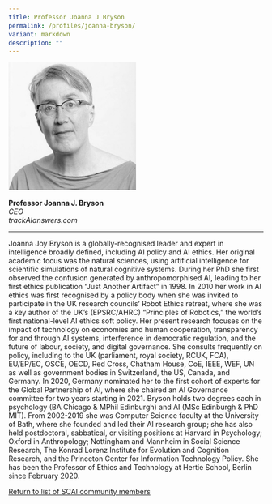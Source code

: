 ```yaml
---
title: Professor Joanna J Bryson
permalink: /profiles/joanna-bryson/
variant: markdown
description: ""
---
```

<div style="width:50%"><img src="/images/People/joanna_bryson.jpeg" alt="Professor Joanna J. Bryson"></div>

**Professor Joanna J. Bryson**<br>*CEO*<br>*trackAIanswers.com*<br>

---

Joanna Joy Bryson is a globally-recognised leader and expert in intelligence broadly defined, including AI policy and AI ethics. Her original academic focus was the natural sciences, using artificial intelligence for scientific simulations of natural cognitive systems. During her PhD she first observed the confusion generated by anthropomorphised AI, leading to her first ethics publication “Just Another Artifact” in 1998. In 2010 her work in AI ethics was first recognised by a policy body when she was invited to participate in the UK research councils’ Robot Ethics retreat, where she was a key author of the UK’s (EPSRC/AHRC) “Principles of Robotics,” the world’s first national-level AI ethics soft policy. Her present research focuses on the impact of technology on economies and human cooperation, transparency for and through AI systems, interference in democratic regulation, and the future of labour, society, and digital governance. She consults frequently on policy, including to the UK (parliament, royal society, RCUK, FCA), EU/EP/EC, OSCE, OECD, Red Cross, Chatham House, CoE, IEEE, WEF, UN as well as government bodies in Switzerland, the US, Canada, and Germany. In 2020, Germany nominated her to the first cohort of experts for the Global Partnership of AI, where she chaired an AI Governance committee for two years starting in 2021. Bryson holds two degrees each in psychology (BA Chicago &amp; MPhil Edinburgh) and AI (MSc Edinburgh &amp; PhD MIT). From 2002-2019 she was Computer Science faculty at the University of Bath, where she founded and led their AI research group; she has also held postdoctoral, sabbatical, or visiting positions at Harvard in Psychology; Oxford in Anthropology; Nottingham and Mannheim in Social Science Research, The Konrad Lorenz Institute for Evolution and Cognition Research, and the Princeton Center for Information Technology Policy. She has been the Professor of Ethics and Technology at Hertie School, Berlin since February 2020.

[Return to list of SCAI community members](/community)